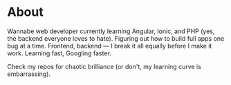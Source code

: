 # About
Wannabe web developer currently learning Angular, Ionic, and PHP (yes, the backend everyone loves to hate). Figuring out how to build full apps one bug at a time. Frontend, backend — I break it all equally before I make it work. Learning fast, Googling faster.

Check my repos for chaotic brilliance (or don't, my learning curve is embarrassing). 
